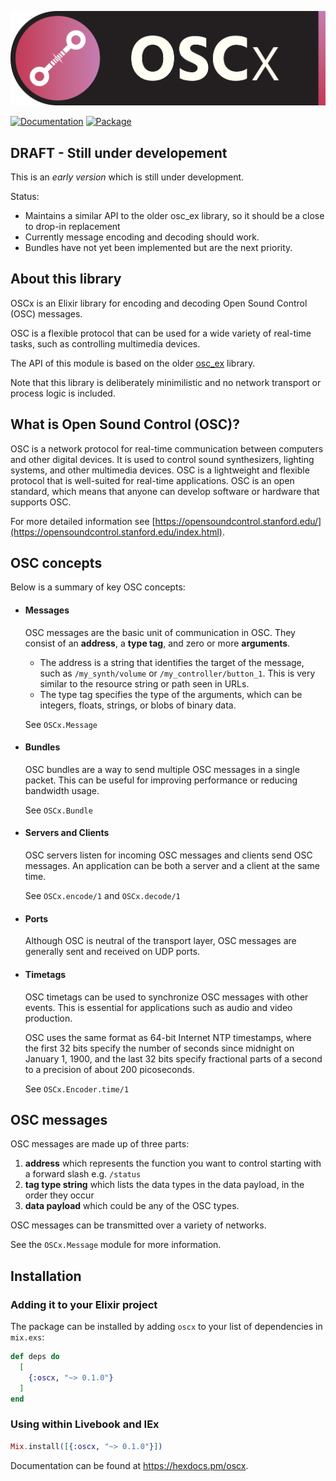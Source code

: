 ![Midiex](assets/oscx-elixir-logo.png)

[![Documentation](http://img.shields.io/badge/hex.pm-docs-green.svg?style=flat)](https://hexdocs.pm/oscx)
[![Package](https://img.shields.io/hexpm/v/oscx.svg)](https://hex.pm/packages/oscx)

## DRAFT - Still under developement
This is an *early version* which is still under development.

Status:
- Maintains a similar API to the older osc_ex library, so it should be a close to drop-in replacement
- Currently message encoding and decoding should work.
- Bundles have not yet been implemented but are the next priority.

## About this library
OSCx is an Elixir library for encoding and decoding Open Sound Control (OSC) messages.

OSC is a flexible protocol that can be used for a wide variety of real-time tasks, such as controlling multimedia devices.

The API of this module is based on the older [osc_ex](https://github.com/camshaft/osc_ex) library.

Note that this library is deliberately minimilistic and no network transport or process logic is included.

## What is Open Sound Control (OSC)?
OSC is a network protocol for real-time communication between computers and other digital devices.
It is used to control sound synthesizers, lighting systems, and other multimedia devices.
OSC is a lightweight and flexible protocol that is well-suited for real-time applications.
OSC is an open standard, which means that anyone can develop software or hardware that supports OSC.

For more detailed information see [https://opensoundcontrol.stanford.edu/](https://opensoundcontrol.stanford.edu/index.html).

## OSC concepts
Below is a summary of key OSC concepts:

- #### Messages
  OSC messages are the basic unit of communication in OSC. They consist of an **address**, a **type tag**, and zero or more **arguments**.
  - The address is a string that identifies the target of the message, such as `/my_synth/volume` or `/my_controller/button_1`. This is very similar to the resource string or path seen in URLs.
  - The type tag specifies the type of the arguments, which can be integers, floats, strings, or blobs of binary data.

  See `OSCx.Message`

- #### Bundles
  OSC bundles are a way to send multiple OSC messages in a single packet. This can be useful for improving performance or reducing bandwidth usage.

  See `OSCx.Bundle`

- #### Servers and Clients
  OSC servers listen for incoming OSC messages and clients send OSC messages. An application can be both a server and a client at the same time.

  See `OSCx.encode/1` and `OSCx.decode/1`

- #### Ports
  Although OSC is neutral of the transport layer, OSC messages are generally sent and received on UDP ports.

- #### Timetags
  OSC timetags can be used to synchronize OSC messages with other events. This is essential for applications such as audio and video production.
  
  OSC uses the same format as 64-bit Internet NTP timestamps, where the first 32 bits specify the number of seconds since midnight on January 1, 1900, and the last 32 bits specify fractional parts of a second to a precision of about 200 picoseconds. 

  See `OSCx.Encoder.time/1`

## OSC messages
OSC messages are made up of three parts:
1. **address** which represents the function you want to control starting with a forward slash e.g. `/status`
2. **tag type string** which lists the data types in the data payload, in the order they occur
3. **data payload** which could be any of the OSC types.

OSC messages can be transmitted over a variety of networks.

See the `OSCx.Message` module for more information.

## Installation

### Adding it to your Elixir project
The package can be installed by adding `oscx` to your list of dependencies in `mix.exs`:

```elixir
def deps do
  [
    {:oscx, "~> 0.1.0"}
  ]
end
```

### Using within Livebook and IEx
```elixir
Mix.install([{:oscx, "~> 0.1.0"}])
```

Documentation can be found at <https://hexdocs.pm/oscx>.

